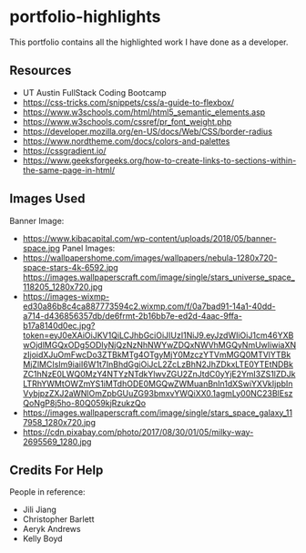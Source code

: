 # portfolio-highlights

This portfolio contains all the highlighted work I have done as a developer.

## Resources

- UT Austin FullStack Coding Bootcamp
- https://css-tricks.com/snippets/css/a-guide-to-flexbox/
- https://www.w3schools.com/html/html5_semantic_elements.asp
- https://www.w3schools.com/cssref/pr_font_weight.php
- https://developer.mozilla.org/en-US/docs/Web/CSS/border-radius
- https://www.nordtheme.com/docs/colors-and-palettes
- https://cssgradient.io/
- https://www.geeksforgeeks.org/how-to-create-links-to-sections-within-the-same-page-in-html/

## Images Used

Banner Image:

- https://www.kibacapital.com/wp-content/uploads/2018/05/banner-space.jpg
  Panel Images:
- https://wallpapershome.com/images/wallpapers/nebula-1280x720-space-stars-4k-6592.jpg
  https://images.wallpaperscraft.com/image/single/stars_universe_space_118205_1280x720.jpg
- https://images-wixmp-ed30a86b8c4ca887773594c2.wixmp.com/f/0a7bad91-14a1-40dd-a714-d436856357db/de6frmt-2b16bb7e-ed2d-4aac-9ffa-b17a8140d0ec.jpg?token=eyJ0eXAiOiJKV1QiLCJhbGciOiJIUzI1NiJ9.eyJzdWIiOiJ1cm46YXBwOjdlMGQxODg5ODIyNjQzNzNhNWYwZDQxNWVhMGQyNmUwIiwiaXNzIjoidXJuOmFwcDo3ZTBkMTg4OTgyMjY0MzczYTVmMGQ0MTVlYTBkMjZlMCIsIm9iaiI6W1t7InBhdGgiOiJcL2ZcLzBhN2JhZDkxLTE0YTEtNDBkZC1hNzE0LWQ0MzY4NTYzNTdkYlwvZGU2ZnJtdC0yYjE2YmI3ZS1lZDJkLTRhYWMtOWZmYS1iMTdhODE0MGQwZWMuanBnIn1dXSwiYXVkIjpbInVybjpzZXJ2aWNlOmZpbGUuZG93bmxvYWQiXX0.1agmLy00NC23BlEszQoNgP8j5ho-80Q059kjRzukzQo
- https://images.wallpaperscraft.com/image/single/stars_space_galaxy_117958_1280x720.jpg
- https://cdn.pixabay.com/photo/2017/08/30/01/05/milky-way-2695569_1280.jpg

## Credits For Help

People in reference:

- Jili Jiang
- Christopher Barlett
- Aeryk Andrews
- Kelly Boyd
